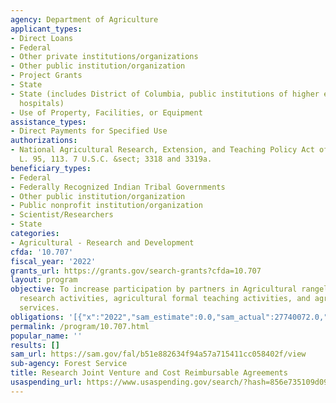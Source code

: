 ```yaml
---
agency: Department of Agriculture
applicant_types:
- Direct Loans
- Federal
- Other private institutions/organizations
- Other public institution/organization
- Project Grants
- State
- State (includes District of Columbia, public institutions of higher education and
  hospitals)
- Use of Property, Facilities, or Equipment
assistance_types:
- Direct Payments for Specified Use
authorizations:
- National Agricultural Research, Extension, and Teaching Policy Act of 1977. Pub.
  L. 95, 113. 7 U.S.C. &sect; 3318 and 3319a.
beneficiary_types:
- Federal
- Federally Recognized Indian Tribal Governments
- Other public institution/organization
- Public nonprofit institution/organization
- Scientist/Researchers
- State
categories:
- Agricultural - Research and Development
cfda: '10.707'
fiscal_year: '2022'
grants_url: https://grants.gov/search-grants?cfda=10.707
layout: program
objective: To increase participation by partners in Agricultural rangeland and forestry
  research activities, agricultural formal teaching activities, and agricultural extension
  services.
obligations: '[{"x":"2022","sam_estimate":0.0,"sam_actual":27740072.0,"usa_spending_actual":52979066.65},{"x":"2023","sam_estimate":67877297.0,"sam_actual":0.0,"usa_spending_actual":57193241.57},{"x":"2024","sam_estimate":0.0,"sam_actual":0.0,"usa_spending_actual":48331970.38}]'
permalink: /program/10.707.html
popular_name: ''
results: []
sam_url: https://sam.gov/fal/b51e882634f94a57a715411cc058402f/view
sub-agency: Forest Service
title: Research Joint Venture and Cost Reimbursable Agreements
usaspending_url: https://www.usaspending.gov/search/?hash=856e735109d09535dc96639e57b2c2e5
---
```

